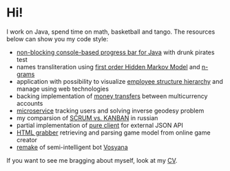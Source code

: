 # Hi!

I work on Java, spend time on math, basketball and tango. The resources below can show you my code style:

- [non-blocking console-based progress bar for Java](https://github.com/creditnet/console-progress-bar) with drunk pirates test
- names transliteration using [first order Hidden Markov Model](amahir/translit/hmm) and [n-grams](amahir/translit/ngram)
- application with possibility to visualize [employee structure hierarchy](taltest) and manage using web technologies
- backing implementation of [money transfers](rtest) between multicurrency accounts
- [microservice](oftest) tracking users and solving inverse geodesy problem
- my comparsion of [SCRUM vs. KANBAN](symbiomark/README.md#scrum-vs-kanban) in russian
- partial implementation of [pure client](../../../vazhno-api) for external JSON API
- [HTML grabber](../../../slone/tree/master/extractor) retrieving and parsing game model from online game creator
- [remake](../../../dorphl) of semi-intelligent bot [Vosyana](https://github.com/digal/vosyana)

If you want to see me bragging about myself, look at my [CV](https://linkedin.com/in/antivoland/en).
